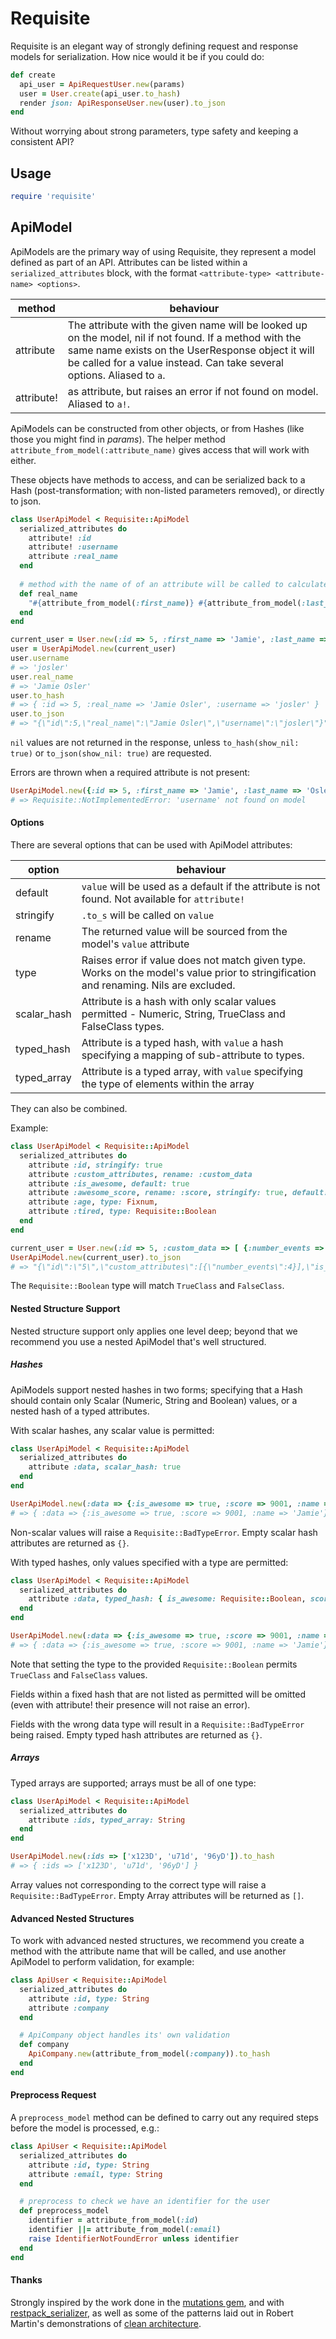 # Requisite

Requisite is an elegant way of strongly defining request and response models for serialization. How nice would it be if you could do:

```ruby
def create
  api_user = ApiRequestUser.new(params)
  user = User.create(api_user.to_hash)
  render json: ApiResponseUser.new(user).to_json
end
```

Without worrying about strong parameters, type safety and keeping a consistent API?

## Usage

```ruby
require 'requisite'
```

## ApiModel

ApiModels are the primary way of using Requisite, they represent a model defined as part of an API. Attributes can be listed within a `serialized_attributes` block, with the format `<attribute-type> <attribute-name> <options>`.

|   method   |                                                                                                               behaviour                                                                                                               |
| ---------- | ------------------------------------------------------------------------------------------------------------------------------------------------------------------------------------------------------------------------------------- |
| attribute  | The attribute with the given name will be looked up on the model, nil if not found. If a method with the same name exists on the UserResponse object it will be called for a value instead. Can take several options. Aliased to `a`. |
| attribute! | as attribute, but raises an error if not found on model. Aliased to `a!`.                                                                                                                                                             |

ApiModels can be constructed from other objects, or from Hashes (like those you might find in _params_). The helper method `attribute_from_model(:attribute_name)` gives access that will work with either.

These objects have methods to access, and can be serialized back to a Hash (post-transformation; with non-listed parameters removed), or directly to json.

```ruby
class UserApiModel < Requisite::ApiModel
  serialized_attributes do
    attribute! :id
    attribute! :username
    attribute :real_name
  end
  
  # method with the name of of an attribute will be called to calculate the mapped value
  def real_name
    "#{attribute_from_model(:first_name)} #{attribute_from_model(:last_name)}"
  end
end

current_user = User.new(:id => 5, :first_name => 'Jamie', :last_name => 'Osler', :username => 'josler')
user = UserApiModel.new(current_user)
user.username
# => 'josler'
user.real_name
# => 'Jamie Osler'
user.to_hash
# => { :id => 5, :real_name => 'Jamie Osler', :username => 'josler' }
user.to_json
# => "{\"id\":5,\"real_name\":\"Jamie Osler\",\"username\":\"josler\"}"
```

`nil` values are not returned in the response, unless `to_hash(show_nil: true)` or `to_json(show_nil: true)` are requested.

Errors are thrown when a required attribute is not present:

```ruby
UserApiModel.new({:id => 5, :first_name => 'Jamie', :last_name => 'Osler'}).to_hash
# => Requisite::NotImplementedError: 'username' not found on model
```

#### Options

There are several options that can be used with ApiModel attributes:

|    option   |                                                               behaviour                                                               |
| ----------- | ------------------------------------------------------------------------------------------------------------------------------------- |
| default     | `value` will be used as a default if the attribute is not found. Not available for `attribute!`                                       |
| stringify   | `.to_s` will be called on `value`                                                                                                     |
| rename      | The returned value will be sourced from the model's `value` attribute                                                                 |
| type        | Raises error if value does not match given type. Works on the model's value prior to stringification and renaming. Nils are excluded. |
| scalar_hash | Attribute is a hash with only scalar values permitted - Numeric, String, TrueClass and FalseClass types.                                                                               |
| typed_hash  | Attribute is a typed hash, with `value` a hash specifying a mapping of sub-attribute to types.                                        |
| typed_array | Attribute is a typed array, with `value` specifying the type of elements within the array                                             |

They can also be combined.

Example:

```ruby
class UserApiModel < Requisite::ApiModel
  serialized_attributes do
    attribute :id, stringify: true
    attribute :custom_attributes, rename: :custom_data 
    attribute :is_awesome, default: true
    attribute :awesome_score, rename: :score, stringify: true, default: 9001
    attribute :age, type: Fixnum,
    attribute :tired, type: Requisite::Boolean
  end
end

current_user = User.new(:id => 5, :custom_data => [ {:number_events => 4} ], :age => 26)
UserApiModel.new(current_user).to_json
# => "{\"id\":\"5\",\"custom_attributes\":[{\"number_events\":4}],\"is_awesome\":true,\"awesome_score\":\"9001\",\"age\":26}"
```

The `Requisite::Boolean` type will match `TrueClass` and `FalseClass`.

#### Nested Structure Support

Nested structure support only applies one level deep; beyond that we recommend you use a nested ApiModel that's well structured.

##### Hashes

ApiModels support nested hashes in two forms; specifying that a Hash should contain only Scalar (Numeric, String and Boolean) values, or a nested hash of a typed attributes.

With scalar hashes, any scalar value is permitted:

```ruby
class UserApiModel < Requisite::ApiModel
  serialized_attributes do
    attribute :data, scalar_hash: true
  end
end

UserApiModel.new(:data => {:is_awesome => true, :score => 9001, :name => 'Jamie'}).to_hash
# => { :data => {:is_awesome => true, :score => 9001, :name => 'Jamie'} }
```

Non-scalar values will raise a `Requisite::BadTypeError`. Empty scalar hash attributes are returned as `{}`.

With typed hashes, only values specified with a type are permitted:

```ruby
class UserApiModel < Requisite::ApiModel
  serialized_attributes do
    attribute :data, typed_hash: { is_awesome: Requisite::Boolean, score: Fixnum, name: String  }
  end
end

UserApiModel.new(:data => {:is_awesome => true, :score => 9001, :name => 'Jamie'}).to_hash
# => { :data => {:is_awesome => true, :score => 9001, :name => 'Jamie'} }
```

Note that setting the type to the provided `Requisite::Boolean` permits `TrueClass` and `FalseClass` values.

Fields within a fixed hash that are not listed as permitted will be omitted (even with attribute! their presence will not raise an error).

Fields with the wrong data type will result in a `Requisite::BadTypeError` being raised. Empty typed hash attributes are returned as `{}`.

##### Arrays

Typed arrays are supported; arrays must be all of one type:

```ruby
class UserApiModel < Requisite::ApiModel
  serialized_attributes do
    attribute :ids, typed_array: String
  end
end

UserApiModel.new(:ids => ['x123D', 'u71d', '96yD']).to_hash
# => { :ids => ['x123D', 'u71d', '96yD'] }
```

Array values not corresponding to the correct type will raise a `Requisite::BadTypeError`. Empty Array attributes will be returned as `[]`.

#### Advanced Nested Structures

To work with advanced nested structures, we recommend you create a method with the attribute name that will be called, and use another ApiModel to perform validation, for example:

```ruby
class ApiUser < Requisite::ApiModel
  serialized_attributes do
    attribute :id, type: String
    attribute :company
  end

  # ApiCompany object handles its' own validation
  def company
    ApiCompany.new(attribute_from_model(:company)).to_hash
  end
end
```

#### Preprocess Request

A `preprocess_model` method can be defined to carry out any required steps before the model is processed, e.g.:

```ruby
class ApiUser < Requisite::ApiModel
  serialized_attributes do
    attribute :id, type: String
    attribute :email, type: String
  end

  # preprocess to check we have an identifier for the user
  def preprocess_model
    identifier = attribute_from_model(:id)
    identifier ||= attribute_from_model(:email)
    raise IdentifierNotFoundError unless identifier
  end
end
```  

#### Thanks

Strongly inspired by the work done in the [mutations gem](https://github.com/cypriss/mutations), and with [restpack_serializer](https://github.com/RestPack/restpack_serializer), as well as some of the patterns laid out in Robert Martin's demonstrations of [clean architecture](http://blog.8thlight.com/uncle-bob/2012/08/13/the-clean-architecture.html).
